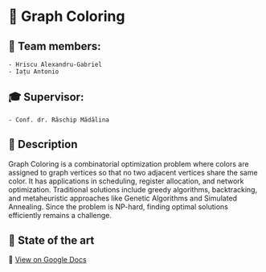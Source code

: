 # 🎨 Graph Coloring

## 📌 Team members: 
    - Hriscu Alexandru-Gabriel
    - Iațu Antonio

## 🎓 Supervisor:
    - Conf. dr. Răschip Mădălina

## 📖 Description
Graph Coloring is a combinatorial optimization problem where colors are assigned to graph vertices so that no two adjacent vertices share the same color. It has applications in scheduling, register allocation, and network optimization. Traditional solutions include greedy algorithms, backtracking, and metaheuristic approaches like Genetic Algorithms and Simulated Annealing. Since the problem is NP-hard, finding optimal solutions efficiently remains a challenge.

## 🔗 State of the art
📄 [View on Google Docs](https://github.com/IatuAntonio/Graph-coloring-AEA)